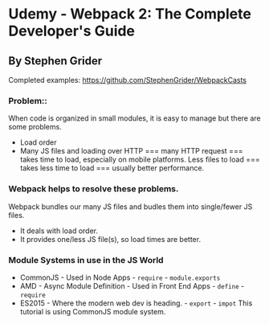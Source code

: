 # Udemy - Webpack 2: The Complete Developer's Guide
## By Stephen Grider

Completed examples: https://github.com/StephenGrider/WebpackCasts

### Problem::
When code is organized in small modules, it is easy to manage but there are some problems.
 - Load order
 - Many JS files and loading over HTTP === many HTTP request === takes time to load, especially on mobile platforms.
    Less files to load === takes less time to load === usually better performance.

### Webpack helps to resolve these problems.
Webpack bundles our many JS files and budles them into single/fewer JS files.
 - It deals with load order.
 - It provides one/less JS file(s), so load times are better.

### Module Systems in use in the JS World
 - CommonJS
        - Used in Node Apps
        - `require`
        - `module.exports`
 - AMD
        - Async Module Definition
        - Used in Front End Apps
        - `define`
        - `require`
 - ES2015
        - Where the modern web dev is heading.
        - `export`
        - `impot`
This tutorial is using CommonJS module system.

